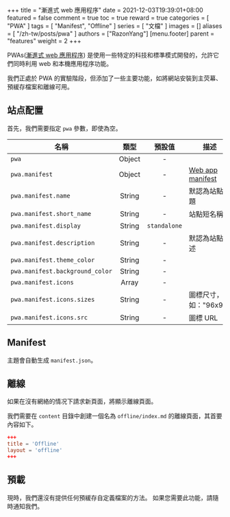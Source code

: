 +++
title = "漸進式 web 應用程序"
date = 2021-12-03T19:39:01+08:00
featured = false
comment = true
toc = true
reward = true
categories = [
  "PWA"
]
tags = [
  "Manifest",
  "Offline"
]
series = [
  "文檔"
]
images = []
aliases = [
  "/zh-tw/posts/pwa"
]
authors = ["RazonYang"]
[menu.footer]
  parent = "features"
  weight = 2
+++

PWAs([漸進式 web 應用程序](https://developer.mozilla.org/en-US/docs/Web/Progressive_web_apps)) 是使用一些特定的科技和標準模式開發的，允許它們同時利用 web 和本機應用程序功能。

我們正處於 PWA 的實驗階段，但添加了一些主要功能，如將網站安裝到主荧幕、預緩存檔案和離線可用。

<!--more-->

## 站点配置

首先，我們需要指定 `pwa` 參數，即使為空。

| 名稱 | 類型 | 預設值 | 描述
|---|:-:|:-:|---
| `pwa` | Object | - |
| `pwa.manifest` | Object | - | [Web app manifest](https://developer.mozilla.org/en-US/docs/Web/Manifest)
| `pwa.manifest.name` | String | - | 默認為站點標題
| `pwa.manifest.short_name` | String | - | 站點短名稱
| `pwa.manifest.display` | String | `standalone` |
| `pwa.manifest.description` | String | - | 默認為站點描述
| `pwa.manifest.theme_color` | String | - |
| `pwa.manifest.background_color` | String | - |
| `pwa.manifest.icons` | Array | - |
| `pwa.manifest.icons.sizes` | String | - | 圖標尺寸，如："96x96"
| `pwa.manifest.icons.src` | String | - | 圖標 URL

## Manifest

主題會自動生成 `manifest.json`。

## 離線

如果在沒有網絡的情况下請求新頁面，將顯示離線頁面。

我們需要在 `content` 目錄中創建一個名為 `offline/index.md` 的離線頁面，其首要內容如下。

```toml
+++
title = 'Offline'
layout = 'offline'
+++
```

## 預載

現時，我們還沒有提供任何預緩存自定義檔案的方法。
如果您需要此功能，請隨時通知我們。
